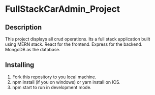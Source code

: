 # FullStackCarAdmin_Project

## Description 

This project displays all crud operations. Its a full stack application built using MERN stack. 
React for the frontend. Express for the backend. MongoDB as the database. 

## Installing

1. Fork this repository to you local machine. 
2. npm install (if you on windows) or yarn install on IOS. 
3. npm start to run in development mode. 

